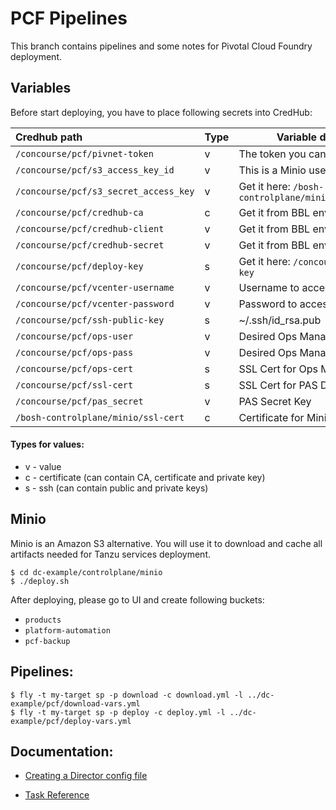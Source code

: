 # PCF Pipelines
This branch contains pipelines and some notes for Pivotal Cloud Foundry deployment.

## Variables
Before start deploying, you have to place following secrets into CredHub:

| Credhub path                          | Type | Variable description                                         |
| :------------------------------------ | ---- | ------------------------------------------------------------ |
| `/concourse/pcf/pivnet-token`         | v    | The token you can get from [PivNet](https://network.pivotal.io/users/dashboard/edit-profile) |
| `/concourse/pcf/s3_access_key_id`     | v    | This is a Minio user, default is `admin`                     |
| `/concourse/pcf/s3_secret_access_key` | v    | Get it here: `/bosh-controlplane/minio/minio_secretkey`      |
| `/concourse/pcf/credhub-ca`           | c    | Get it from BBL env: `CREDHUB_CA_CERT`                       |
| `/concourse/pcf/credhub-client`       | v    | Get it from BBL env: `CREDHUB_CLIENT`                        |
| `/concourse/pcf/credhub-secret`       | v    | Get it from BBL env: `CREDHUB_SECRET`                        |
| `/concourse/pcf/deploy-key`           | s    | Get it here: `/concourse/main/deploy-key`                    |
| `/concourse/pcf/vcenter-username`     | v    | Username to access vCenter                                   |
| `/concourse/pcf/vcenter-password`     | v    | Password to access vCenter                                   |
| `/concourse/pcf/ssh-public-key`       | s    | ~/.ssh/id_rsa.pub                                            |
| `/concourse/pcf/ops-user`             | v    | Desired Ops Manager user                                     |
| `/concourse/pcf/ops-pass`             | v    | Desired Ops Manager password                                 |
| `/concourse/pcf/ops-cert`             | s    | SSL Cert for Ops Manager                                     |
| `/concourse/pcf/ssl-cert`             | s    | SSL Cert for PAS Deployment                                  |
| `/concourse/pcf/pas_secret`           | v    | PAS Secret Key                                               |
| `/bosh-controlplane/minio/ssl-cert`   | c    | Certificate for Minio                                        |

#### Types for values:

- v - value
- c - certificate (can contain CA, certificate and private key)
- s - ssh (can contain public and private keys)

## Minio

Minio is an Amazon S3 alternative. You will use it to download and cache all artifacts needed for Tanzu services deployment.

```
$ cd dc-example/controlplane/minio
$ ./deploy.sh
```

After deploying, please go to UI and create following buckets:

- `products`
- `platform-automation`
- `pcf-backup`

## Pipelines:

```
$ fly -t my-target sp -p download -c download.yml -l ../dc-example/pcf/download-vars.yml
$ fly -t my-target sp -p deploy -c deploy.yml -l ../dc-example/pcf/deploy-vars.yml
```

## Documentation:

- [Creating a Director config file](https://docs.pivotal.io/platform-automation/v4.3/how-to-guides/creating-a-director-config-file.html)

- [Task Reference](https://docs.pivotal.io/platform-automation/v4.3/how-to-guides/creating-a-director-config-file.html)

